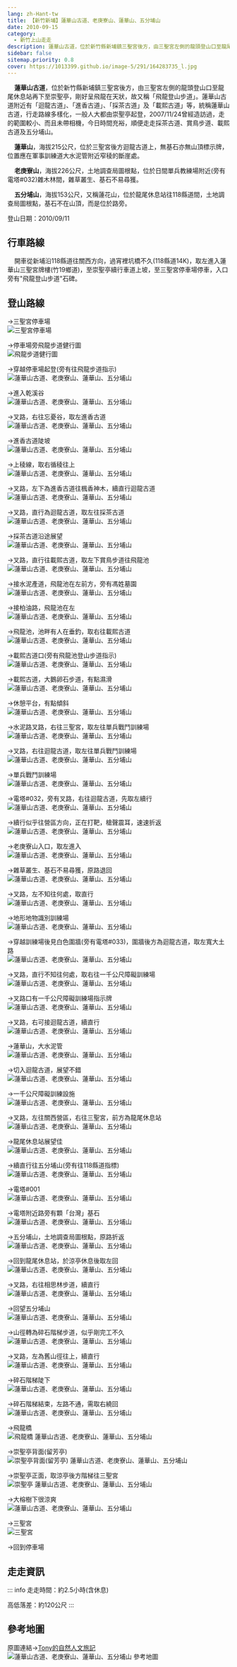```yaml
---
lang: zh-Hant-tw
title: 【新竹新埔】蓮華山古道、老庚寮山、蓮華山、五分埔山
date: 2010-09-15
category: 
  - 新竹上山走走
description: 蓮華山古道，位於新竹縣新埔鎮三聖宮後方，由三聖宮左側的龍頭登山口至龍尾休息站再下至崇聖亭，剛好呈飛龍在天狀，故又稱「飛龍登山步道」。蓮華山古道附近有「迴龍古道」、「進香古道」、「採茶古道」及「載熙古道」等，統稱蓮華山古道，行走路線多樣化，一般人大都由崇聖亭起登，2007/11/24曾經造訪過，走的範圍較小、而且未帶相機，今日時間充裕，順便走走採茶古道、賞鳥步道、載熙古道及五分埔山。
sidebar: false
sitemap.priority: 0.8
cover: https://1013399.github.io/image-5/291/164283735_l.jpg
---
```


    **蓮華山古道**，位於新竹縣新埔鎮三聖宮後方，由三聖宮左側的龍頭登山口至龍尾休息站再下至崇聖亭，剛好呈飛龍在天狀，故又稱「飛龍登山步道」。蓮華山古道附近有「迴龍古道」、「進香古道」、「採茶古道」及「載熙古道」等，統稱蓮華山古道，行走路線多樣化，一般人大都由崇聖亭起登，2007/11/24曾經造訪過，走的範圍較小、而且未帶相機，今日時間充裕，順便走走採茶古道、賞鳥步道、載熙古道及五分埔山。  

<!-- more -->

    **蓮華山**，海拔215公尺，位於三聖宮後方迴龍古道上，無基石亦無山頂標示牌，位置應在軍事訓練道大水泥管附近窄稜的斷崖處。 

    **老庚寮山**，海拔226公尺，土地調查局圖根點，位於日間單兵教練場附近(旁有電塔#032)雜木林間，雜草叢生、基石不易尋獲。

    **五分埔山**，海拔153公尺，又稱蓮花山，位於龍尾休息站往118縣道間，土地調查局圖根點，基石不在山頂，而是位於路旁。

登山日期：2010/09/11

## 行車路線
    開車從新埔沿118縣道往關西方向，過宵裡坑橋不久(118縣道14K)，取左進入蓮華山三聖宮牌樓(竹19鄉道)，至崇聖亭續行車道上坡，至三聖宮停車場停車，入口旁有"飛龍登山步道"石碑。

## 登山路線
→三聖宮停車場  
![三聖宮停車場](https://1013399.github.io/image-5/291/164283702_l.jpg)

→停車場旁飛龍步道健行圖  
![飛龍步道健行圖](https://1013399.github.io/image-5/291/164283706_l.jpg)

→穿越停車場起登(旁有往飛龍步道指示)  
![蓮華山古道、老庚寮山、蓮華山、五分埔山](https://1013399.github.io/image-5/291/164283711_l.jpg)

→進入乾溪谷  
![蓮華山古道、老庚寮山、蓮華山、五分埔山](https://1013399.github.io/image-5/291/164283714_l.jpg)

→叉路，右往忘憂谷，取左進香古道  
![蓮華山古道、老庚寮山、蓮華山、五分埔山](https://1013399.github.io/image-5/291/164283717_l.jpg)

→進香古道陡坡  
![蓮華山古道、老庚寮山、蓮華山、五分埔山](https://1013399.github.io/image-5/291/164283721_l.jpg)

→上稜線，取右循稜往上  
![蓮華山古道、老庚寮山、蓮華山、五分埔山](https://1013399.github.io/image-5/291/164283723_l.jpg)

→叉路，左下為進香古道往楓香神木，續直行迴龍古道  
![蓮華山古道、老庚寮山、蓮華山、五分埔山](https://1013399.github.io/image-5/291/164283728_l.jpg)

→叉路，直行為迴龍古道，取左往採茶古道  
![蓮華山古道、老庚寮山、蓮華山、五分埔山](https://1013399.github.io/image-5/291/164283731_l.jpg)

→採茶古道沿途展望  
![蓮華山古道、老庚寮山、蓮華山、五分埔山](https://1013399.github.io/image-5/291/164283735_l.jpg)

→叉路，直行往載熙古道，取左下賞鳥步道往飛龍池  
![蓮華山古道、老庚寮山、蓮華山、五分埔山](https://1013399.github.io/image-5/291/164283736_l.jpg)

→接水泥產道，飛龍池在左前方，旁有馮姓墓園  
![蓮華山古道、老庚寮山、蓮華山、五分埔山](https://1013399.github.io/image-5/291/164283737_l.jpg)

→接柏油路，飛龍池在左  
![蓮華山古道、老庚寮山、蓮華山、五分埔山](https://1013399.github.io/image-5/291/164283742_l.jpg)

→飛龍池，池畔有人在垂釣，取右往載熙古道  
![蓮華山古道、老庚寮山、蓮華山、五分埔山](https://1013399.github.io/image-5/291/164283740_l.jpg)

→載熙古道口(旁有飛龍池登山步道指示)  
![蓮華山古道、老庚寮山、蓮華山、五分埔山](https://1013399.github.io/image-5/291/164283743_l.jpg)

→載熙古道，大鵝卵石步道，有點濕滑  
![蓮華山古道、老庚寮山、蓮華山、五分埔山](https://1013399.github.io/image-5/291/164283746_l.jpg)

→休憩平台，有點傾斜  
![蓮華山古道、老庚寮山、蓮華山、五分埔山](https://1013399.github.io/image-5/291/164283753_l.jpg)

→水泥路叉路，右往三聖宮，取左往單兵戰鬥訓練場  
![蓮華山古道、老庚寮山、蓮華山、五分埔山](https://1013399.github.io/image-5/291/164283755_l.jpg)

→叉路，右往迴龍古道，取左往單兵戰鬥訓練場  
![蓮華山古道、老庚寮山、蓮華山、五分埔山](https://1013399.github.io/image-5/291/164283757_l.jpg)

→單兵戰鬥訓練場  
![蓮華山古道、老庚寮山、蓮華山、五分埔山](https://1013399.github.io/image-5/291/164283760_l.jpg)

→電塔#032，旁有叉路，右往迴龍古道，先取左續行  
![蓮華山古道、老庚寮山、蓮華山、五分埔山](https://1013399.github.io/image-5/291/164283762_l.jpg)

→續行似乎往營區方向，正在打靶，槍聲震耳，速速折返  
![蓮華山古道、老庚寮山、蓮華山、五分埔山](https://1013399.github.io/image-5/291/164283764_l.jpg)

→老庚寮山入口，取左進入  
![蓮華山古道、老庚寮山、蓮華山、五分埔山](https://1013399.github.io/image-5/291/164283770_l.jpg)

→雜草叢生、基石不易尋獲，原路退回  
![蓮華山古道、老庚寮山、蓮華山、五分埔山](https://1013399.github.io/image-5/291/164283767_l.jpg)

→叉路，左不知往何處，取直行  
![蓮華山古道、老庚寮山、蓮華山、五分埔山](https://1013399.github.io/image-5/291/164283773_l.jpg)

→地形地物識別訓練場  
![蓮華山古道、老庚寮山、蓮華山、五分埔山](https://1013399.github.io/image-5/291/164283777_l.jpg)

→穿越訓練場後見白色圍牆(旁有電塔#033)，圍牆後方為迴龍古道，取左寬大土路  
![蓮華山古道、老庚寮山、蓮華山、五分埔山](https://1013399.github.io/image-5/291/164283779_l.jpg)

→叉路，直行不知往何處，取右往一千公尺障礙訓練場  
![蓮華山古道、老庚寮山、蓮華山、五分埔山](https://1013399.github.io/image-5/291/164283782_l.jpg)

→叉路口有一千公尺障礙訓練場指示牌  
![蓮華山古道、老庚寮山、蓮華山、五分埔山](https://1013399.github.io/image-5/291/164283786_l.jpg)

→叉路，右可接迴龍古道，續直行  
![蓮華山古道、老庚寮山、蓮華山、五分埔山](https://1013399.github.io/image-5/291/164283787_l.jpg)

→蓮華山，大水泥管  
![蓮華山古道、老庚寮山、蓮華山、五分埔山](https://1013399.github.io/image-5/291/164283789_l.jpg)

→切入迴龍古道，展望不錯  
![蓮華山古道、老庚寮山、蓮華山、五分埔山](https://1013399.github.io/image-5/291/164283794_l.jpg)

→一千公尺障礙訓練設施  
![蓮華山古道、老庚寮山、蓮華山、五分埔山](https://1013399.github.io/image-5/291/164283793_l.jpg)

→叉路，左往關西營區，右往三聖宮，前方為龍尾休息站  
![蓮華山古道、老庚寮山、蓮華山、五分埔山](https://1013399.github.io/image-5/291/164283796_l.jpg)

→龍尾休息站展望佳  
![蓮華山古道、老庚寮山、蓮華山、五分埔山](https://1013399.github.io/image-5/291/164283798_l.jpg)

→續直行往五分埔山(旁有往118縣道指標)  
![蓮華山古道、老庚寮山、蓮華山、五分埔山](https://1013399.github.io/image-5/291/164283800_l.jpg)

→電塔#001  
![蓮華山古道、老庚寮山、蓮華山、五分埔山](https://1013399.github.io/image-5/291/164283807_l.jpg)

→電塔附近路旁有顆「台灣」基石  
![蓮華山古道、老庚寮山、蓮華山、五分埔山](https://1013399.github.io/image-5/291/164283810_l.jpg)

→五分埔山，土地調查局圖根點，原路折返  
![蓮華山古道、老庚寮山、蓮華山、五分埔山](https://1013399.github.io/image-5/291/164283812_l.jpg)

→回到龍尾休息站，於涼亭休息後取左回  
![蓮華山古道、老庚寮山、蓮華山、五分埔山](https://1013399.github.io/image-5/291/164283815_l.jpg)

→叉路，右往相思林步道，續直行  
![蓮華山古道、老庚寮山、蓮華山、五分埔山](https://1013399.github.io/image-5/291/164283817_l.jpg)

→回望五分埔山  
![蓮華山古道、老庚寮山、蓮華山、五分埔山](https://1013399.github.io/image-5/291/164283820_l.jpg)

→山徑轉為碎石階梯步道，似乎剛完工不久  
![蓮華山古道、老庚寮山、蓮華山、五分埔山](https://1013399.github.io/image-5/291/164283825_l.jpg)

→叉路，左為舊山徑往上，續直行  
![蓮華山古道、老庚寮山、蓮華山、五分埔山](https://1013399.github.io/image-5/291/164283828_l.jpg)

→碎石階梯陡下  
![蓮華山古道、老庚寮山、蓮華山、五分埔山](https://1013399.github.io/image-5/291/164283831_l.jpg)

→碎石階梯結束，左路不通，需取右繞回  
![蓮華山古道、老庚寮山、蓮華山、五分埔山](https://1013399.github.io/image-5/291/164283835_l.jpg)

→飛龍橋  
![飛龍橋 蓮華山古道、老庚寮山、蓮華山、五分埔山](https://1013399.github.io/image-5/291/164283836_l.jpg)

→崇聖亭背面(留芳亭)  
![崇聖亭背面(留芳亭) 蓮華山古道、老庚寮山、蓮華山、五分埔山](https://1013399.github.io/image-5/291/164283838_l.jpg)

→崇聖亭正面，取涼亭後方階梯往三聖宮  
![崇聖亭 蓮華山古道、老庚寮山、蓮華山、五分埔山](https://1013399.github.io/image-5/291/164283840_l.jpg)

→大榕樹下很涼爽  
![蓮華山古道、老庚寮山、蓮華山、五分埔山](https://1013399.github.io/image-5/291/164283844_l.jpg)

→三聖宮  
![三聖宮](https://1013399.github.io/image-5/291/164283845_l.jpg)

→回到停車場

## 走走資訊
::: info
走走時間：約2.5小時(含休息)

高低落差：約120公尺
:::

## 參考地圖
原圖連結→[Tony的自然人文旅記](http://www.tonyhuang39.com/tony0372.html)  
![蓮華山古道、老庚寮山、蓮華山、五分埔山 參考地圖](https://1013399.github.io/image-5/291/164284021_l.jpg)